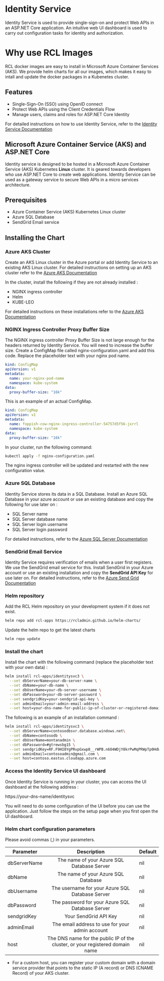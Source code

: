 # Identity Service

Identity Service is used to provide single-sign-on and protect Web APIs in an ASP.NET Core application. An intuitive web UI dashboard is used to carry out configuration tasks for identity and authorization.

# Why use RCL Images

RCL docker images are easy to install in Microsoft Azure Container Services (AKS). We provide helm charts for all our images, which makes it easy to intall and update the docker packages in a Kubenetes cluster.

## Features

* Single-Sign-On (SSO) using OpenID connect
* Protect Web APIs using the Client Credentials Flow
* Manage users, claims and roles for ASP.NET Core Identity

 For detailed instructions on how to use Identity Service, refer to the  [Identity Service Documentation](https://rcl-identityserver.github.io/documentation/)

## Microsoft Azure Container Service (AKS) and ASP.NET Core

Identity service is designed to be hosted in a Microsoft Azure Container Service (AKS) Kubernetes **Linux** cluster. It is geared towards developers who use ASP.NET Core to create web applications. Identity Service can be used as a gateway service to secure Web APIs in a micro services architecture. 

## Prerequisites

* Azure Container Service (AKS) Kubernetes Linux cluster
* Azure SQL Database
* SendGrid Email service

## Installing the Chart

### Azure AKS Cluster

Create an AKS Linux cluster in the Azure portal or add Identity Service to an existing AKS Linux cluster. For detailed instructions on setting up an AKS cluster refer to the  [Azure AKS Documentation](https://docs.microsoft.com/en-us/azure/aks/kubernetes-walkthrough-portal)

In the cluster, install the following if they are not already installed :

* NGINX ingress controller
* Helm
* KUBE-LEO

For detailed instructions on these installations refer to the  [Azure AKS Documentation](https://docs.microsoft.com/en-us/azure/aks/ingress)

### NGINX Ingress Controller Proxy Buffer Size

The NGINX ingress controller Proxy Buffer Size is not large enough for the headers returned by Identity Service. You will need to increase the buffer size. Create a ConfigMap file called nginx-configuration.yaml and add this code. Replace the placeholder text with your nginx pod name.

```yaml
kind: ConfigMap  
apiVersion: v1  
metadata:  
  name: your-nginx-pod-name
  namespace: kube-system
data:  
  proxy-buffer-size: "16k"
```

This is an example of an actual ConfigMap.

```yaml
kind: ConfigMap  
apiVersion: v1  
metadata:  
  name: foppish-cow-nginx-ingress-controller-54757d5f56-jxrrl 
  namespace: kube-system
data:  
  proxy-buffer-size: "16k"
```

In your cluster, run the following command:

```bash
kubectl apply -f nginx-configuration.yaml 
```

The nginx ingress controller will be updated and restarted with the new configuration value.

### Azure SQL Database

Identity Service stores its data in a SQL Database. Install an Azure SQL Database in your azure account or use an existing database and copy the following for use later on : 

* SQL Server name
* SQL Server database name
* SQL Server login username
* SQL Server login password

For detailed instructions, refer to the  [Azure SQL Server Documentation](https://docs.microsoft.com/en-us/azure/sql-database/sql-database-get-started-portal)

### SendGrid Email Service

Identity Service requires verification of emails when a user first registers. We use the SendGrid email service for this. Install SendGrid in your Azure account or use an existing installation and copy the **SendGrid API Key** for use later on. For detailed instructions, refer to the  [Azure Send Grid Documentation](https://docs.microsoft.com/en-us/azure/sendgrid-dotnet-how-to-send-email)

### Helm repository

Add the RCL Helm repository on your development system if it does not exist.

```bash
helm repo add rcl-apps https://rcladmin.github.io/helm-charts/
```

Update the helm repo to get the latest charts

```bash
helm repo update
```

### Install the chart

Install the chart with the following command (replace the placeholder text with your own data) :

```bash
helm install rcl-apps/identitysvc3 \
  --set dbServerName=your-db-server-name \
  --set dbName=your-db-name \
  --set dbUserName=your-db-server-username \
  --set dbPassword=your-db-server-password \
  --set sendgridKey=your-sendgrid-api-key \
  --set adminEmail=your-admin-email-address \
  --set host=your-dns-name-for-public-ip-of-cluster-or-registered-domain-name*
```

The following is an example of an installation command :

```bash
helm install rcl-apps/identitysvc3 \
  --set dbServerName=contosodbsvr.database.windows.net\
  --set dbName=contosodb \
  --set dbUserName=montanadmin \
  --set dbPassword=#gtrewsbg15 \
  --set sendgridKey=RF.F9HI8YgPRvpGxwp8__rWPB.n6O4WDjY8krPwMqPRWpTp0HdWKdo74eoCePoeFrH2fc \
  --set adminEmail=contosoadmin@gmail.com \
  --set host=contoso.eastus.cloudapp.azure.com
```

### Access the Identity Service UI dashboard

Once Identity Service is running in your cluster, you can access the UI dashboard at the following address :

https://your-dns-name/identitysvc

You will need to do some configuration of the UI before you can use the application. Just follow the steps on the setup page when you first open the UI dashboard.

### Helm chart configuration parameters

Please avoid commas (,) in your parameters.

| Parameter           | Description                                                                    |Default
| ------------------- |:------------------------------------------------------------------------------:|:--------
| dbServerName        | The name of your Azure SQL Database Server                                     | nil
| dbName              | The name of your Azure SQL Database                                            | nil
| dbUsername          | The username for your Azure SQL Database Server                                | nil
| dbPassword          | The password for your Azure SQL Database Server                                | nil
| sendgridKey         | Your SendGrid API Key                                                          | nil
| adminEmail          | The email address to use for your admin account                                | nil
| host                | The DNS name for the public IP of the cluster, or your registered domain name  | nil


* For a custom host, you can register your custom domain with a domain service provider that points to the static IP (A record) or DNS (CNAME Record) of your AKS cluster.  


